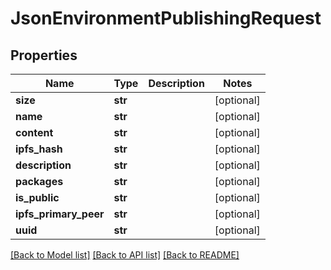 # JsonEnvironmentPublishingRequest


## Properties
Name | Type | Description | Notes
------------ | ------------- | ------------- | -------------
**size** | **str** |  | [optional] 
**name** | **str** |  | [optional] 
**content** | **str** |  | [optional] 
**ipfs_hash** | **str** |  | [optional] 
**description** | **str** |  | [optional] 
**packages** | **str** |  | [optional] 
**is_public** | **str** |  | [optional] 
**ipfs_primary_peer** | **str** |  | [optional] 
**uuid** | **str** |  | [optional] 

[[Back to Model list]](../README.md#documentation-for-models) [[Back to API list]](../README.md#documentation-for-api-endpoints) [[Back to README]](../README.md)


